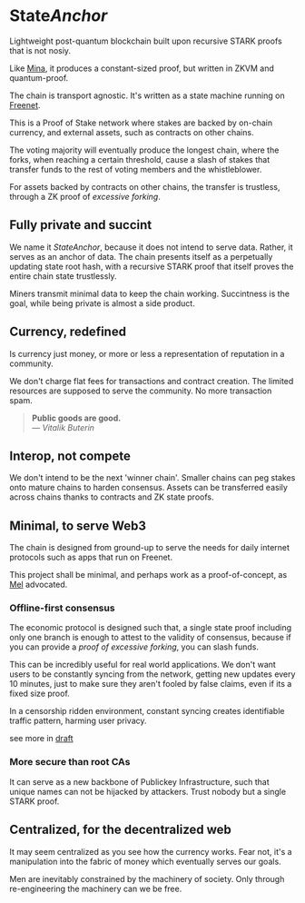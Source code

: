 
# State*Anchor*

Lightweight post-quantum blockchain built upon recursive STARK proofs that is not nosiy.

Like [Mina](https://docs.minaprotocol.com/mina-protocol), it produces a constant-sized proof, but written in ZKVM and quantum-proof.

The chain is transport agnostic. It's written as a state machine running on [Freenet](https://github.com/freenet/freenet-core/). 

This is a Proof of Stake network where stakes are backed by on-chain currency, and external assets, such as contracts on other chains.

The voting majority will eventually produce the longest chain, where the forks, when reaching a certain threshold, cause a slash of stakes that transfer funds to the rest of voting members and the whistleblower. 

For assets backed by contracts on other chains, the transfer is trustless, through a ZK proof of *excessive forking*.

## Fully private and succint

We name it _StateAnchor_, because it does not intend to serve data. Rather, it serves as an anchor of data. The chain presents itself as a perpetually updating state root hash, with a recursive STARK proof that itself proves the entire chain state trustlessly. 

Miners transmit minimal data to keep the chain working. Succintness is the goal, while being private is almost a side product.

## Currency, redefined

Is currency just money, or more or less a representation of reputation in a community. 

We don't charge flat fees for transactions and contract creation. The limited resources are supposed to serve the community. No more transaction spam. 

> **Public goods are good.**  
> — *Vitalik Buterin*


## Interop, not compete

We don't intend to be the next 'winner chain'. Smaller chains can peg stakes onto mature chains to harden consensus. Assets can be transferred easily across chains thanks to contracts and ZK state proofs.

## Minimal, to serve Web3

The chain is designed from ground-up to serve the needs for daily internet protocols such as apps that run on Freenet. 

This project shall be minimal, and perhaps work as a proof-of-concept, as [Mel](https://melproject.org/en/) advocated.

### Offline-first consensus

The economic protocol is designed such that, a single state proof including only one branch is enough to attest to the validity of consensus, because if you can provide a _proof of excessive forking_, you can slash funds. 

This can be incredibly useful for real world applications. We don't want users to be constantly syncing from the network, getting new updates every 10 minutes, just to make sure they aren't fooled by false claims, even if its a fixed size proof. 

In a censorship ridden environment, constant syncing creates identifiable traffic pattern, harming user privacy. 

see more in [draft](./spec.typ)

### More secure than root CAs

It can serve as a new backbone of Publickey Infrastructure, such that unique names can not be hijacked by attackers. Trust nobody but a single STARK proof.

## Centralized, for the decentralized web

It may seem centralized as you see how the currency works. Fear not, it's a manipulation into the fabric of money which eventually serves our goals. 

Men are inevitably constrained by the machinery of society. Only through re-engineering the machinery can we be free.